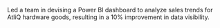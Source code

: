 Led a team in devising a Power BI dashboard to analyze sales trends for AtliQ hardware goods, resulting in a 10% 
improvement in data visibility. 
